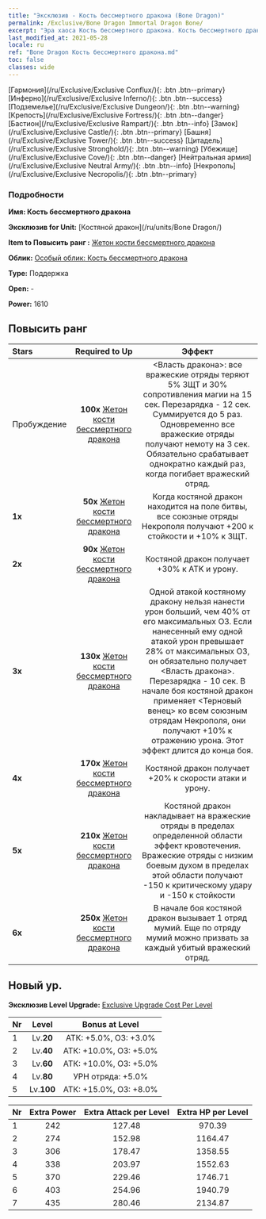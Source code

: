```yaml
---
title: "Эксклюзив - Кость бессмертного дракона (Bone Dragon)"
permalink: /Exclusive/Bone Dragon Immortal Dragon Bone/
excerpt: "Эра хаоса Кость бессмертного дракона. Кость бессмертного дракона. Эра хаоса Эксклюзив Кость бессмертного дракона. Костяной дракон Эксклюзив."
last_modified_at: 2021-05-28
locale: ru
ref: "Bone Dragon Кость бессмертного дракона.md"
toc: false
classes: wide
---
```

 [Гармония](/ru/Exclusive/Exclusive Conflux/){: .btn .btn--primary} [Инферно](/ru/Exclusive/Exclusive Inferno/){: .btn .btn--success} [Подземелье](/ru/Exclusive/Exclusive Dungeon/){: .btn .btn--warning} [Крепость](/ru/Exclusive/Exclusive Fortress/){: .btn .btn--danger} [Бастион](/ru/Exclusive/Exclusive Rampart/){: .btn .btn--info} [Замок](/ru/Exclusive/Exclusive Castle/){: .btn .btn--primary} [Башня](/ru/Exclusive/Exclusive Tower/){: .btn .btn--success} [Цитадель](/ru/Exclusive/Exclusive Stronghold/){: .btn .btn--warning} [Убежище](/ru/Exclusive/Exclusive Cove/){: .btn .btn--danger} [Нейтральная армия](/ru/Exclusive/Exclusive Neutral Army/){: .btn .btn--info} [Некрополь](/ru/Exclusive/Exclusive Necropolis/){: .btn .btn--primary} 

### Подробности
 **Имя: Кость бессмертного дракона** 

 **Эксклюзив for Unit:** [Костяной дракон](/ru/units/Bone Dragon/) 

 **Item to Повысить ранг :** [Жетон кости бессмертного дракона](/ItemsRU/con_980/)

 **Облик:** [Особый облик: Кость бессмертного дракона](/ItemsRU/con_648/)

 **Type:** Поддержка

 **Open:** -

 **Power:** 1610

## Повысить ранг 

  |     Stars    |  Required to Up | Эффект |
  |:-------------|:---------------:|:---------------:|
  |  Пробуждение  | **100x** [Жетон кости бессмертного дракона](/ItemsRU/con_980/) | <Власть дракона>: все вражеские отряды теряют 5% ЗЩТ и 30% сопротивления магии на 15 сек. Перезарядка - 12 сек. Суммируется до 5 раз. Одновременно все вражеские отряды получают немоту на 3 сек. Обязательно срабатывает однократно каждый раз, когда погибает вражеский отряд. |
  | **1x** <i class="fas fa-star"/> | **50x** [Жетон кости бессмертного дракона](/ItemsRU/con_980/) | Когда костяной дракон находится на поле битвы, все союзные отряды Некрополя получают +200 к стойкости и +10% к ЗЩТ. |
  | **2x** <i class="fas fa-star"/> | **90x** [Жетон кости бессмертного дракона](/ItemsRU/con_980/) | Костяной дракон получает +30% к ATK и урону. |
  | **3x** <i class="fas fa-star"/> | **130x** [Жетон кости бессмертного дракона](/ItemsRU/con_980/) | Одной атакой костяному дракону нельзя нанести урон больший, чем 40% от его максимальных ОЗ. Если нанесенный ему одной атакой урон превышает 28% от максимальных ОЗ, он обязательно получает <Власть дракона>. Перезарядка - 10 сек. В начале боя костяной дракон применяет <Терновый венец> ко всем союзным отрядам Некрополя, они получают +10% к отражению урона. Этот эффект длится до конца боя. |
  | **4x** <i class="fas fa-star"/> | **170x** [Жетон кости бессмертного дракона](/ItemsRU/con_980/) | Костяной дракон получает +20% к скорости атаки и урону. |
  | **5x** <i class="fas fa-star"/> | **210x** [Жетон кости бессмертного дракона](/ItemsRU/con_980/) | Костяной дракон накладывает на вражеские отряды в пределах определенной области эффект кровотечения. Вражеские отряды с низким боевым духом в пределах этой области получают -150 к критическому удару и -150 к стойкости |
  | **6x** <i class="fas fa-star"/> | **250x** [Жетон кости бессмертного дракона](/ItemsRU/con_980/) | В начале боя костяной дракон вызывает 1 отряд мумий. Еще по отряду мумий можно призвать за каждый убитый вражеский отряд. |


## Новый ур.
 **Эксклюзив Level Upgrade:** [Exclusive Upgrade Cost Per Level](/Exclusive/ExclusiveUpgradeCostPerLevel/)

  |  Nr  |   Level  | Bonus at Level |
  |:-----|:--------:|:--------------:|
  | 1 | Lv.**20** | АТК: +5.0%, ОЗ: +3.0% |
  | 2 | Lv.**40** | АТК: +10.0%, ОЗ: +5.0% |
  | 3 | Lv.**60** | АТК: +10.0%, ОЗ: +5.0% |
  | 4 | Lv.**80** | УРН отряда: +5.0% |
  | 5 | Lv.**100** | АТК: +15.0%, ОЗ: +8.0% |


  |  Nr  |  Extra Power | Extra Attack per Level | Extra HP per Level |
  |:-----|:--------:|:--------:|:--------:|
  | 1 | 242 | 127.48 | 970.39 |
  | 2 | 274 | 152.98 | 1164.47 |
  | 3 | 306 | 178.47 | 1358.55 |
  | 4 | 338 | 203.97 | 1552.63 |
  | 5 | 370 | 229.46 | 1746.71 |
  | 6 | 403 | 254.96 | 1940.79 |
  | 7 | 435 | 280.46 | 2134.87 |


